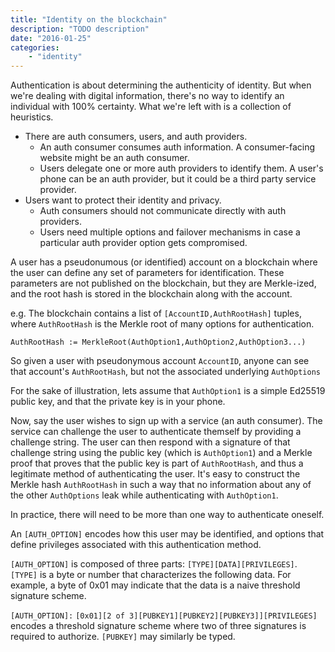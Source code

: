 ```yaml
---
title: "Identity on the blockchain"
description: "TODO description"
date: "2016-01-25"
categories: 
    - "identity"
---
```


Authentication is about determining the authenticity of identity.
But when we're dealing with digital information, there's no way to identify an individual with 100% certainty.
What we're left with is a collection of heuristics.

* There are auth consumers, users, and auth providers.
  * An auth consumer consumes auth information.  A consumer-facing website might be an auth consumer.
  * Users delegate one or more auth providers to identify them.  A user's phone can be an auth provider, but it could be a third party service provider.
* Users want to protect their identity and privacy.
  * Auth consumers should not communicate directly with auth providers.
  * Users need multiple options and failover mechanisms in case a particular auth provider option gets compromised.

A user has a pseudonumous (or identified) account on a blockchain where the user can define any set of parameters for identification.
These parameters are not published on the blockchain, but they are Merkle-ized, and the root hash is stored in the blockchain along with the account.

e.g. The blockchain contains a list of `[AccountID,AuthRootHash]` tuples, where `AuthRootHash` is the Merkle root of many options for authentication.

`AuthRootHash := MerkleRoot(AuthOption1,AuthOption2,AuthOption3...)`

So given a user with pseudonymous account `AccountID`, anyone can see that account's `AuthRootHash`, but not the associated underlying `AuthOptions`

For the sake of illustration, lets assume that `AuthOption1` is a simple Ed25519 public key, and that the private key is in your phone.

Now, say the user wishes to sign up with a service (an auth consumer). The service can challenge the user to authenticate themself by providing a challenge string.
The user can then respond with a signature of that challenge string using the public key (which is `AuthOption1`) and a Merkle proof that proves that the public key
is part of `AuthRootHash`, and thus a legitimate method of authenticating the user.  It's easy to construct the Merkle hash `AuthRootHash` in such a way that
no information about any of the other `AuthOptions` leak while authenticating with `AuthOption1`.

In practice, there will need to be more than one way to authenticate oneself.

An `[AUTH_OPTION]` encodes how this user may be identified, and options that define privileges associated with this authentication method.

`[AUTH_OPTION]` is composed of three parts: `[TYPE][DATA][PRIVILEGES]`.
`[TYPE]` is a byte or number that characterizes the following data.  For example, a byte of 0x01 may indicate that the data is a naive threshold signature scheme.

`[AUTH_OPTION]:` `[0x01][2 of 3][PUBKEY1][PUBKEY2][PUBKEY3]][PRIVILEGES]` encodes a threshold signature scheme where two of three signatures is required to authorize.
`[PUBKEY]` may similarly be typed.
